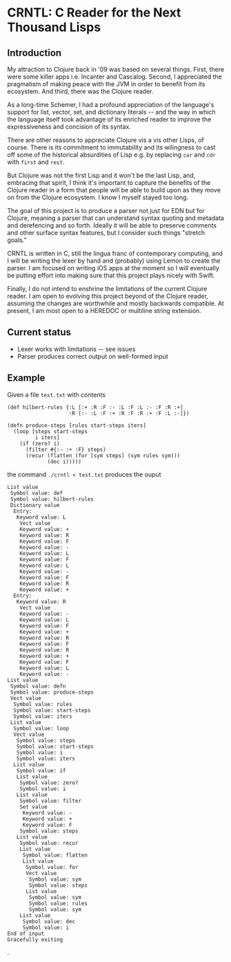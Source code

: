 # CRNTL: C Reader for the Next Thousand Lisps

## Introduction

My attraction to Clojure back in '09 was based on several
things. First, there were some killer apps i.e. Incanter and
Cascalog. Second, I appreciated the pragmatism of making peace with
the JVM in order to benefit from its ecosystem. And third, there was
the Clojure reader.

As a long-time Schemer, I had a profound appreciation of the
language's support for list, vector, set, and dictionary literals --
and the way in which the language itself took advantage of its
enriched reader to improve the expressiveness and concision of its syntax.

There are other reasons to appreciate Clojure vis a vis other Lisps,
of course. There is its commitment to immutability and its wilingness
to cast off some of the historical absurdities of Lisp e.g. by
replacing `car` and `cdr` with `first` and `rest`.

But Clojure was not the first Lisp and it won't be the last Lisp, and,
embracing that spirit, I think it's important to capture the benefits
of the Clojure reader in a form that people will be able to build upon
as they move on from the Clojure ecosystem. I know I myself stayed too
long.

The goal of this project is to produce a parser not just for EDN but
for Clojure, meaning a parser that can understand syntax quoting and
metadata and derefencing and so forth. Ideally it will be able to
preserve comments and other surface syntax features, but I consider
such things "stretch goals."

CRNTL is written in C, still the lingua franc of contemporary
computing, and I will be writing the lexer by hand and (probably) using
Lemon to create the parser. I am focused on writing iOS apps at the
moment so I will eventually be putting effort into making sure that
this project plays nicely with Swift.

Finally, I do not intend to enshrine the limitations of the current
Clojure reader. I am open to evolving this project beyond of the
Clojure reader, assuming the changes are worthwhile and mostly
backwards compatible. At present, I am most open to a HEREDOC or
multiline string extension.

## Current status

* Lexer works with limitations -- see issues
* Parser produces correct output on well-formed input

## Example

Given a file `test.txt` with contents

```
(def hilbert-rules {:L [:+ :R :F :- :L :F :L :- :F :R :+]
                    :R [:- :L :F :+ :R :F :R :+ :F :L :-]})

(defn produce-steps [rules start-steps iters]
  (loop [steps start-steps
         i iters]
    (if (zero? i)
      (filter #{:- :+ :F} steps)
      (recur (flatten (for [sym steps] (sym rules sym)))
             (dec i)))))
```

the command `./crntl < test.txt` produces the ouput

```
List value
 Symbol value: def
 Symbol value: hilbert-rules
 Dictionary value
  Entry:
   Keyword value: L
    Vect value
    Keyword value: +
    Keyword value: R
    Keyword value: F
    Keyword value: -
    Keyword value: L
    Keyword value: F
    Keyword value: L
    Keyword value: -
    Keyword value: F
    Keyword value: R
    Keyword value: +
  Entry:
   Keyword value: R
    Vect value
    Keyword value: -
    Keyword value: L
    Keyword value: F
    Keyword value: +
    Keyword value: R
    Keyword value: F
    Keyword value: R
    Keyword value: +
    Keyword value: F
    Keyword value: L
    Keyword value: -
List value
 Symbol value: defn
 Symbol value: produce-steps
 Vect value
  Symbol value: rules
  Symbol value: start-steps
  Symbol value: iters
 List value
  Symbol value: loop
  Vect value
   Symbol value: steps
   Symbol value: start-steps
   Symbol value: i
   Symbol value: iters
  List value
   Symbol value: if
   List value
    Symbol value: zero?
    Symbol value: i
   List value
    Symbol value: filter
    Set value
     Keyword value: -
     Keyword value: +
     Keyword value: F
    Symbol value: steps
   List value
    Symbol value: recur
    List value
     Symbol value: flatten
     List value
      Symbol value: for
      Vect value
       Symbol value: sym
       Symbol value: steps
      List value
       Symbol value: sym
       Symbol value: rules
       Symbol value: sym
    List value
     Symbol value: dec
     Symbol value: i
End of input
Gracefully exiting
```

.

